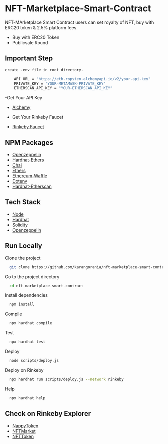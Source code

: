 # NFT-Marketplace-Smart-Contract

NFT-MArketplace Smart Contract users can set royalty of NFT, buy with ERC20 token & 2.5% platform fees.

- Buy with ERC20 Token
- Publicsale Round

## Important Step

```bash
create .env file in root directory.
```

```bash
    API_URL = "https://eth-ropsten.alchemyapi.io/v2/your-api-key"
    PRIVATE_KEY = "YOUR-METAMASK-PRIVATE_KEY"
    ETHERSCAN_API_KEY = "YOUR-ETHERSCAN_API_KEY"

```

-Get Your API Key

- [Alchemy](https://alchemy.com/?r=36af7883c4699196)
- Get Your Rinkeby Faucet

- [Rinkeby Faucet](https://faucets.chain.link/rinkeby)

## NPM Packages

- [Openzeppelin](https://www.npmjs.com/package/@openzeppelin/contracts)
- [Hardhat-Ethers](https://www.npmjs.com/package/hardhat-ethers)
- [Chai](https://www.npmjs.com/package/chai)
- [Ethers](https://www.npmjs.com/package/ethers)
- [Ethereum-Waffle](https://www.npmjs.com/package/ethereum-waffle)
- [Dotenv](https://www.npmjs.com/package/dotenv)
- [Hardhat-Etherscan](https://www.npmjs.com/package/hardhat-etherscan)

## Tech Stack

- [Node](https://nodejs.org/en/)
- [Hardhat](https://hardhat.org/)
- [Solidity](https://docs.soliditylang.org/)
- [Openzeppelin](https://openzeppelin.com/)

## Run Locally

Clone the project

```bash
  git clone https://github.com/karangorania/nft-marketplace-smart-contract
```

Go to the project directory

```bash
  cd nft-marketplace-smart-contract
```

Install dependencies

```bash
  npm install
```

Compile

```bash
  npx hardhat compile
```

Test

```bash
  npx hardhat test
```

Deploy

```bash
  node scripts/deploy.js
```

Deploy on Rinkeby

```bash
  npx hardhat run scripts/deploy.js --network rinkeby
```

Help

```bash
  npx hardhat help
```

## Check on Rinkeby Explorer

- [NappyToken](https://rinkeby.etherscan.io/address/0x295718dfD46F2F88D63AA648Cb31dc67528eB960)
- [NFTMarket](https://rinkeby.etherscan.io/address/0x3A3F52F1c76D403078391d3f8F1F774B70D1db82)
- [NFTToken](https://rinkeby.etherscan.io/address/0x8f3Ad8DEDD9AC6f683054af11aCD3BE96880De7d)
